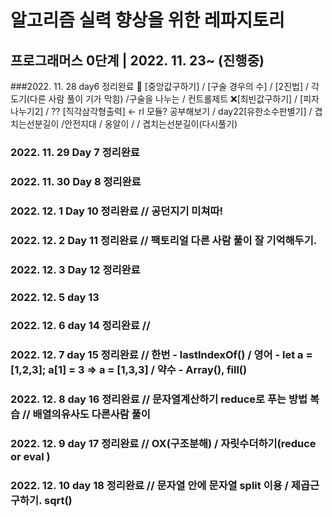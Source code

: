 # 알고리즘 실력 향상을 위한 레파지토리

## 프로그래머스 0단계 | 2022. 11. 23~ (진행중)

###2022. 11. 28 day6 정리완료
🔺 [중앙값구하기] / [구술 경우의 수] / [2진법] / 각도기(다른 사람 풀이 기가 막힘) /구술을 나누는 / 컨트롤제트
❌[최빈값구하기] / [피자나누기2] /
?? [직각삼각형출력] ← rl 모듈? 공부해보기
/ day22[유한소수판별기]
/ 겹치는선분길이 /안전지대 / 옹알이 /
/ 겹치는선분길이(다시풀기)

### 2022. 11. 29 Day 7 정리완료

### 2022. 11. 30 Day 8 정리완료

### 2022. 12. 1 Day 10 정리완료 // 공던지기 미쳐따!

### 2022. 12. 2 Day 11 정리완료 // 팩토리얼 다른 사람 풀이 잘 기억해두기.

### 2022. 12. 3 Day 12 정리완료

### 2022. 12. 5 day 13

### 2022. 12. 6 day 14 정리완료 //

### 2022. 12. 7 day 15 정리완료 // 한번 - lastIndexOf() / 영어 - let a = [1,2,3]; a[1] = 3 => a = [1,3,3] / 약수 - Array(), fill()

### 2022. 12. 8 day 16 정리완료 // 문자열계산하기 reduce로 푸는 방법 복습 // 배열의유사도 다른사람 풀이

### 2022. 12. 9 day 17 정리완료 // OX(구조분해) / 자릿수더하기(reduce or eval )

### 2022. 12. 10 day 18 정리완료 // 문자열 안에 문자열 split 이용 / 제곱근 구하기. sqrt()
